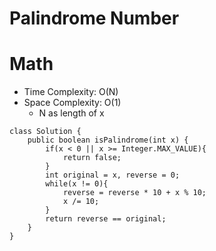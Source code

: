 # Palindrome Number
# Math
* Time Complexity: O(N)
* Space Complexity: O(1)
	* N as length of x
```
class Solution {
    public boolean isPalindrome(int x) {
        if(x < 0 || x >= Integer.MAX_VALUE){
            return false;
        }
        int original = x, reverse = 0;
        while(x != 0){
            reverse = reverse * 10 + x % 10;
            x /= 10;
        }
        return reverse == original;
    }
}
```